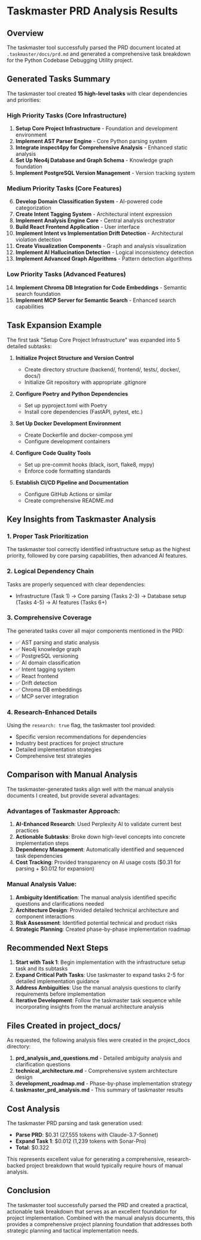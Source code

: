 # Taskmaster PRD Analysis Results

## Overview
The taskmaster tool successfully parsed the PRD document located at `.taskmaster/docs/prd.md` and generated a comprehensive task breakdown for the Python Codebase Debugging Utility project.

## Generated Tasks Summary

The taskmaster tool created **15 high-level tasks** with clear dependencies and priorities:

### High Priority Tasks (Core Infrastructure)
1. **Setup Core Project Infrastructure** - Foundation and development environment
2. **Implement AST Parser Engine** - Core Python parsing system  
3. **Integrate inspect4py for Comprehensive Analysis** - Enhanced static analysis
4. **Set Up Neo4j Database and Graph Schema** - Knowledge graph foundation
5. **Implement PostgreSQL Version Management** - Version tracking system

### Medium Priority Tasks (Core Features)
6. **Develop Domain Classification System** - AI-powered code categorization
7. **Create Intent Tagging System** - Architectural intent expression
8. **Implement Analysis Engine Core** - Central analysis orchestrator
9. **Build React Frontend Application** - User interface
10. **Implement Intent vs Implementation Drift Detection** - Architectural violation detection
11. **Create Visualization Components** - Graph and analysis visualization
12. **Implement AI Hallucination Detection** - Logical inconsistency detection
13. **Implement Advanced Graph Algorithms** - Pattern detection algorithms

### Low Priority Tasks (Advanced Features)
14. **Implement Chroma DB Integration for Code Embeddings** - Semantic search foundation
15. **Implement MCP Server for Semantic Search** - Enhanced search capabilities

## Task Expansion Example

The first task "Setup Core Project Infrastructure" was expanded into 5 detailed subtasks:

1. **Initialize Project Structure and Version Control**
   - Create directory structure (backend/, frontend/, tests/, docker/, docs/)
   - Initialize Git repository with appropriate .gitignore

2. **Configure Poetry and Python Dependencies**
   - Set up pyproject.toml with Poetry
   - Install core dependencies (FastAPI, pytest, etc.)

3. **Set Up Docker Development Environment**
   - Create Dockerfile and docker-compose.yml
   - Configure development containers

4. **Configure Code Quality Tools**
   - Set up pre-commit hooks (black, isort, flake8, mypy)
   - Enforce code formatting standards

5. **Establish CI/CD Pipeline and Documentation**
   - Configure GitHub Actions or similar
   - Create comprehensive README.md

## Key Insights from Taskmaster Analysis

### 1. Proper Task Prioritization
The taskmaster tool correctly identified infrastructure setup as the highest priority, followed by core parsing capabilities, then advanced AI features.

### 2. Logical Dependency Chain
Tasks are properly sequenced with clear dependencies:
- Infrastructure (Task 1) → Core parsing (Tasks 2-3) → Database setup (Tasks 4-5) → AI features (Tasks 6+)

### 3. Comprehensive Coverage
The generated tasks cover all major components mentioned in the PRD:
- ✅ AST parsing and static analysis
- ✅ Neo4j knowledge graph
- ✅ PostgreSQL versioning
- ✅ AI domain classification
- ✅ Intent tagging system
- ✅ React frontend
- ✅ Drift detection
- ✅ Chroma DB embeddings
- ✅ MCP server integration

### 4. Research-Enhanced Details
Using the `research: true` flag, the taskmaster tool provided:
- Specific version recommendations for dependencies
- Industry best practices for project structure
- Detailed implementation strategies
- Comprehensive test strategies

## Comparison with Manual Analysis

The taskmaster-generated tasks align well with the manual analysis documents I created, but provide several advantages:

### Advantages of Taskmaster Approach:
1. **AI-Enhanced Research**: Used Perplexity AI to validate current best practices
2. **Actionable Subtasks**: Broke down high-level concepts into concrete implementation steps
3. **Dependency Management**: Automatically identified and sequenced task dependencies
4. **Cost Tracking**: Provided transparency on AI usage costs ($0.31 for parsing + $0.012 for expansion)

### Manual Analysis Value:
1. **Ambiguity Identification**: The manual analysis identified specific questions and clarifications needed
2. **Architecture Design**: Provided detailed technical architecture and component interactions
3. **Risk Assessment**: Identified potential technical and product risks
4. **Strategic Planning**: Created phase-by-phase implementation roadmap

## Recommended Next Steps

1. **Start with Task 1**: Begin implementation with the infrastructure setup task and its subtasks
2. **Expand Critical Path Tasks**: Use taskmaster to expand tasks 2-5 for detailed implementation guidance
3. **Address Ambiguities**: Use the manual analysis questions to clarify requirements before implementation
4. **Iterative Development**: Follow the taskmaster task sequence while incorporating insights from the manual architecture analysis

## Files Created in project_docs/

As requested, the following analysis files were created in the project_docs directory:

1. **prd_analysis_and_questions.md** - Detailed ambiguity analysis and clarification questions
2. **technical_architecture.md** - Comprehensive system architecture design
3. **development_roadmap.md** - Phase-by-phase implementation strategy
4. **taskmaster_prd_analysis.md** - This summary of taskmaster results

## Cost Analysis

The taskmaster PRD parsing and task generation used:
- **Parse PRD**: $0.31 (27,555 tokens with Claude-3.7-Sonnet)
- **Expand Task 1**: $0.012 (1,239 tokens with Sonar-Pro)
- **Total**: $0.322

This represents excellent value for generating a comprehensive, research-backed project breakdown that would typically require hours of manual analysis.

## Conclusion

The taskmaster tool successfully parsed the PRD and created a practical, actionable task breakdown that serves as an excellent foundation for project implementation. Combined with the manual analysis documents, this provides a comprehensive project planning foundation that addresses both strategic planning and tactical implementation needs.